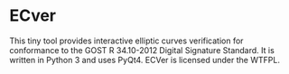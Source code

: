 # ECver

This tiny tool provides interactive elliptic curves verification
for conformance to the GOST R 34.10-2012 Digital Signature Standard. 
It is written in Python 3 and uses PyQt4.
ECVer is licensed under the WTFPL.
